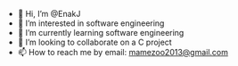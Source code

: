 - 👋 Hi, I’m @EnakJ
- 👀 I’m interested in software engineering
- 🌱 I’m currently learning software engineering
- 💞️ I’m looking to collaborate on a C project
- 📫 How to reach me by email: mamezoo2013@gmail.com

<!---
EnakJ/EnakJ is a ✨ special ✨ repository because its `README.md` (this file) appears on your GitHub profile.
You can click the Preview link to take a look at your changes.
--->
